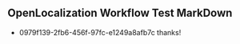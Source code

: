 ## OpenLocalization Workflow Test MarkDown
* 0979f139-2fb6-456f-97fc-e1249a8afb7c thanks!

<!--HONumber=Jan17_HO2-->


